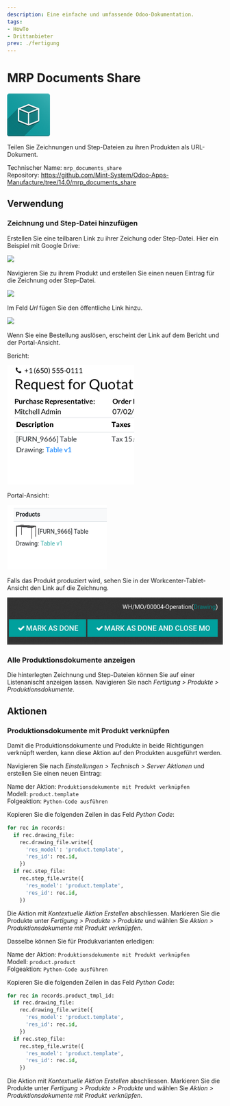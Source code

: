 ```yaml
---
description: Eine einfache und umfassende Odoo-Dokumentation.
tags:
- HowTo
- Drittanbieter
prev: ./fertigung
---
```

# MRP Documents Share
![icon_oms_box](assets/icon_oms_box.png)

Teilen Sie Zeichnungen und Step-Dateien zu ihren Produkten als URL-Dokument.

Technischer Name: `mrp_documents_share`\
Repository: <https://github.com/Mint-System/Odoo-Apps-Manufacture/tree/14.0/mrp_documents_share>

## Verwendung

### Zeichnung und Step-Datei hinzufügen

Erstellen Sie eine teilbaren Link zu ihrer Zeichung oder Step-Datei. Hier ein Beispiel mit Google Drive:

![](assets/Google%20Drive%20öffentlicher%20Link.png)

Navigieren Sie zu ihrem Produkt und erstellen Sie einen neuen Eintrag für die Zeichnung oder Step-Datei.

![](assets/MRP%20Documents%20Share%20Zeichnung%20hinzufügen.png)

Im Feld *Url* fügen Sie den öffentliche Link hinzu.

![](assets/MRP%20Documents%20Share%20Url%20hinzufügen.png)

Wenn Sie eine Bestellung auslösen, erscheint der Link auf dem Bericht und der Portal-Ansicht.

Bericht:

![](assets/MRP%20Documents%20Share%20Bestellung.png)

Portal-Ansicht:

![](assets/MRP%20Documents%20Share%20Portal%20Ansicht.png)

Falls das Produkt produziert wird, sehen Sie in der Workcenter-Tablet-Ansicht den Link auf die Zeichnung.

![](assets/MRP%20Documents%20Share%20Operation%20Drawing%20Link.png)

### Alle Produktionsdokumente anzeigen

Die hinterlegten Zeichnung und Step-Dateien können Sie auf einer Listenanischt anzeigen lassen. Navigieren Sie nach *Fertigung > Produkte > Produktionsdokumente*.

## Aktionen

### Produktionsdokumente mit Produkt verknüpfen

Damit die Produktionsdokumente und Produkte in beide Richtigungen verknüpft werden, kann diese Aktion auf den Produkten ausgeführt werden.

Navigieren Sie nach *Einstellungen > Technisch > Server Aktionen* und erstellen Sie einen neuen Eintrag:

Name der Aktion: `Produktionsdokumente mit Produkt verknüpfen`\
Modell: `product.template`\
Folgeaktion: `Python-Code ausführen`

Kopieren Sie die folgenden Zeilen in das Feld *Python Code*:

```python
for rec in records:
  if rec.drawing_file:
    rec.drawing_file.write({
      'res_model': 'product.template',
      'res_id': rec.id,
    })
  if rec.step_file:
    rec.step_file.write({
      'res_model': 'product.template',
      'res_id': rec.id,
    })
```

Die Aktion mit *Kontextuelle Aktion Erstellen* abschliessen. Markieren Sie die Produkte unter *Fertigung > Produkte > Produkte* und wählen Sie *Aktion > Produktionsdokumente mit Produkt verknüpfen*.

Dasselbe können Sie für Produkvarianten erledigen:

Name der Aktion: `Produktionsdokumente mit Produkt verknüpfen`\
Modell: `product.product`\
Folgeaktion: `Python-Code ausführen`

Kopieren Sie die folgenden Zeilen in das Feld *Python Code*:

```python
for rec in records.product_tmpl_id:
  if rec.drawing_file:
    rec.drawing_file.write({
      'res_model': 'product.template',
      'res_id': rec.id,
    })
  if rec.step_file:
    rec.step_file.write({
      'res_model': 'product.template',
      'res_id': rec.id,
    })
```

Die Aktion mit *Kontextuelle Aktion Erstellen* abschliessen. Markieren Sie die Produkte unter *Fertigung > Produkte > Produkte* und wählen Sie *Aktion > Produktionsdokumente mit Produkt verknüpfen*.